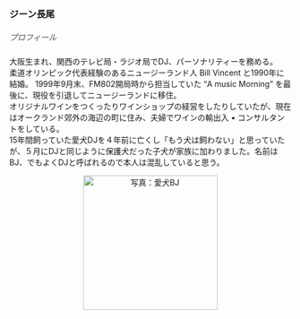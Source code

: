 ### ジーン長尾　
##### <font color="gray">プロフィール</font>
大阪生まれ、関西のテレビ局・ラジオ局でDJ、パーソナリティーを務める。  
柔道オリンピック代表経験のあるニュージーランド人 Bill Vincent と1990年に結婚。
1999年9月末、FM802開局時から担当していた “A music Morning” を最後に、現役を引退してニュージーランドに移住。  
オリジナルワインをつくったりワインショップの経営をしたりしていたが、現在はオークランド郊外の海辺の町に住み、夫婦でワインの輸出入 • コンサルタントをしている。  
15年間飼っていた愛犬DJを４年前に亡くし「もう犬は飼わない」と思っていたが、５月にDJと同じように保護犬だった子犬が家族に加わりました。名前はBJ、でもよくDJと呼ばれるので本人は混乱していると思う。  
<div style="text-align:center"><img src="/images/bio-BJ.jpg" width=240 alt="写真：愛犬BJ" /></div>